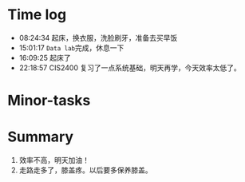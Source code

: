 # Time log

- 08:24:34 起床，换衣服，洗脸刷牙，准备去买早饭
- 15:01:17 `Data lab`完成，休息一下
- 16:09:25 起床了
- 22:18:57 CIS2400 复习了一点系统基础，明天再学，今天效率太低了。

# Minor-tasks

# Summary

1. 效率不高，明天加油！
2. 走路走多了，膝盖疼。以后要多保养膝盖。

